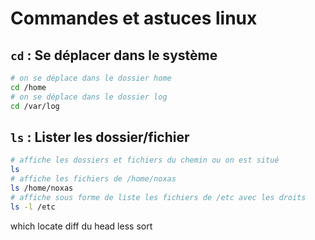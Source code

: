 # Commandes et astuces linux

## ```cd``` : Se déplacer dans le système

```bash
# on se déplace dans le dossier home
cd /home
# on se déplace dans le dossier log
cd /var/log
```

## ```ls``` : Lister les dossier/fichier

```bash
# affiche les dossiers et fichiers du chemin ou on est situé
ls
# affiche les fichiers de /home/noxas
ls /home/noxas
# affiche sous forme de liste les fichiers de /etc avec les droits
ls -l /etc
```

which
locate
diff
du
head
less
sort
